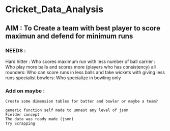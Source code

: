 # Cricket_Data_Analysis

## AIM : To Create a team with best player to score maximun and defend for minimum runs

### NEEDS :

Hard hitter : Who scores maximum run with less number of ball
carrier : Who play more balls and scores more (players who has consistency)
all rounders: Who can score runs in less balls and take wickets with giving less runs
specialist bowlers: Who specialize in bowling only

### Add on maybe :
    Create some dimension tables for batter and bowler or maybe a team?

    generic function self made to unnest any level of json
    Fielder concept
    The data was ready made (json)
    Try Scrapping
    